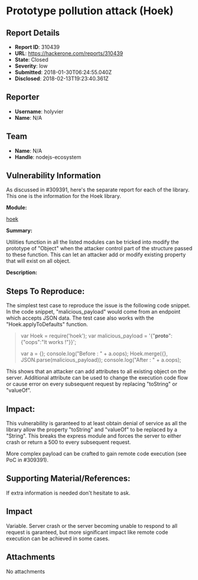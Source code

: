 # Prototype pollution attack (Hoek)

## Report Details
- **Report ID**: 310439
- **URL**: https://hackerone.com/reports/310439
- **State**: Closed
- **Severity**: low
- **Submitted**: 2018-01-30T06:24:55.040Z
- **Disclosed**: 2018-02-13T19:23:40.361Z

## Reporter
- **Username**: holyvier
- **Name**: N/A

## Team
- **Name**: N/A
- **Handle**: nodejs-ecosystem

## Vulnerability Information
As discussed in #309391, here's the separate report for each of the library. This one is the information for the Hoek library.

**Module:**

[hoek](https://www.npmjs.com/package/hoek)

**Summary:**

Utilities function in all the listed modules can be tricked into modify the prototype of "Object" when the attacker control part of the structure passed to these function. This can let an attacker add or modify existing property that will exist on all object.

**Description:** 

## Steps To Reproduce:

The simplest test case to reproduce the issue is the following code snippet. In the code snippet, "malicious_payload" would come from an endpoint which accepts JSON data. The test case also works with the "Hoek.applyToDefaults" function.

> var Hoek = require('hoek');
> var malicious_payload = '{"__proto__":{"oops":"It works !"}}';
> 
> var a = {};
> console.log("Before : " + a.oops);
> Hoek.merge({}, JSON.parse(malicious_payload));
> console.log("After : " + a.oops);

This shows that an attacker can add attributes to all existing object on the server. Additional attribute can be used to change the execution code flow or cause error on every subsequent request by replacing "toString" or "valueOf".

## Impact:

This vulnerability is garanteed to at least obtain denial of service as all the library allow the property "toString" and "valueOf" to be replaced by a "String". This breaks the express module and forces the server to either crash or return a 500 to every subsequent request.

More complex payload can be crafted to gain remote code execution (see PoC in #309391).

## Supporting Material/References:

If extra information is needed don't hesitate to ask.

## Impact

Variable. Server crash or the server becoming unable to respond to all request is garanteed, but more significant impact like remote code execution can be achieved in some cases.

## Attachments
No attachments
